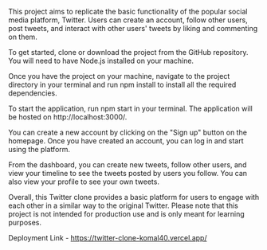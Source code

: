 This project aims to replicate the basic functionality of the popular social media platform, Twitter. Users can create an account, follow other users, post tweets, and interact with other users' tweets by liking and commenting on them.

To get started, clone or download the project from the GitHub repository. You will need to have Node.js installed on your machine.

Once you have the project on your machine, navigate to the project directory in your terminal and run npm install to install all the required dependencies.

To start the application, run npm start in your terminal. The application will be hosted on http://localhost:3000/.

You can create a new account by clicking on the "Sign up" button on the homepage. Once you have created an account, you can log in and start using the platform.

From the dashboard, you can create new tweets, follow other users, and view your timeline to see the tweets posted by users you follow. You can also view your profile to see your own tweets.

Overall, this Twitter clone provides a basic platform for users to engage with each other in a similar way to the original Twitter. Please note that this project is not intended for production use and is only meant for learning purposes.

Deployment Link - https://twitter-clone-komal40.vercel.app/
